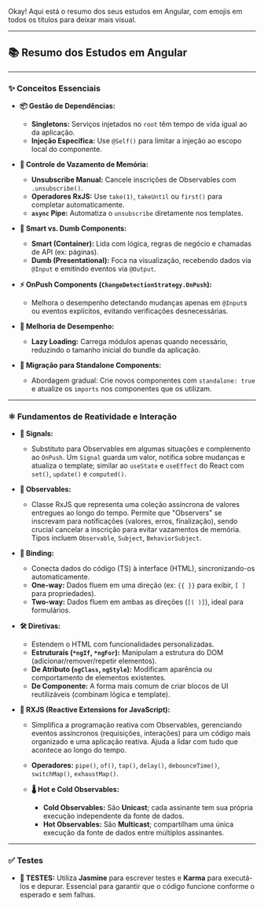 Okay! Aqui está o resumo dos seus estudos em Angular, com emojis em todos os títulos para deixar mais visual.

---

## 📚 Resumo dos Estudos em Angular

---

### ✨ Conceitos Essenciais

* **📦 Gestão de Dependências:**
    * **Singletons:** Serviços injetados no `root` têm tempo de vida igual ao da aplicação.
    * **Injeção Específica:** Use `@Self()` para limitar a injeção ao escopo local do componente.

* **🧠 Controle de Vazamento de Memória:**
    * **Unsubscribe Manual:** Cancele inscrições de Observables com `.unsubscribe()`.
    * **Operadores RxJS:** Use `take(1)`, `takeUntil` ou `first()` para completar automaticamente.
    * **`async` Pipe:** Automatiza o `unsubscribe` diretamente nos templates.

* **👥 Smart vs. Dumb Components:**
    * **Smart (Container):** Lida com lógica, regras de negócio e chamadas de API (ex: páginas).
    * **Dumb (Presentational):** Foca na visualização, recebendo dados via `@Input` e emitindo eventos via `@Output`.

* **⚡ OnPush Components (`ChangeDetectionStrategy.OnPush`):**
    * Melhora o desempenho detectando mudanças apenas em `@Input`s ou eventos explícitos, evitando verificações desnecessárias.

* **🚀 Melhoria de Desempenho:**
    * **Lazy Loading:** Carrega módulos apenas quando necessário, reduzindo o tamanho inicial do bundle da aplicação.

* **🧩 Migração para Standalone Components:**
    * Abordagem gradual: Crie novos componentes com `standalone: true` e atualize os `imports` nos componentes que os utilizam.

---

### ⚛️ Fundamentos de Reatividade e Interação

* **🔢 Signals:**
    * Substituto para Observables em algumas situações e complemento ao `OnPush`. Um `Signal` guarda um valor, notifica sobre mudanças e atualiza o template; similar ao `useState` e `useEffect` do React com `set()`, `update()` e `computed()`.

* **👀 Observables:**
    * Classe RxJS que representa uma coleção assíncrona de valores entregues ao longo do tempo. Permite que "Observers" se inscrevam para notificações (valores, erros, finalização), sendo crucial cancelar a inscrição para evitar vazamentos de memória. Tipos incluem `Observable`, `Subject`, `BehaviorSubject`.

* **🔗 Binding:**
    * Conecta dados do código (TS) à interface (HTML), sincronizando-os automaticamente.
    * **One-way:** Dados fluem em uma direção (ex: `{{ }}` para exibir, `[ ]` para propriedades).
    * **Two-way:** Dados fluem em ambas as direções (`[( )]`), ideal para formulários.

* **🛠️ Diretivas:**
    * Estendem o HTML com funcionalidades personalizadas.
    * **Estruturais (`*ngIf`, `*ngFor`):** Manipulam a estrutura do DOM (adicionar/remover/repetir elementos).
    * **De Atributo (`ngClass`, `ngStyle`):** Modificam aparência ou comportamento de elementos existentes.
    * **De Componente:** A forma mais comum de criar blocos de UI reutilizáveis (combinam lógica e template).

* **🌊 RXJS (Reactive Extensions for JavaScript):**
    * Simplifica a programação reativa com Observables, gerenciando eventos assíncronos (requisições, interações) para um código mais organizado e uma aplicação reativa. Ajuda a lidar com tudo que acontece ao longo do tempo.
    * **Operadores:** `pipe()`, `of()`, `tap()`, `delay()`, `debounceTime()`, `switchMap()`, `exhaustMap()`.

    * **🌡️ Hot e Cold Observables:**
        * **Cold Observables:** São **Unicast**; cada assinante tem sua própria execução independente da fonte de dados.
        * **Hot Observables:** São **Multicast**; compartilham uma única execução da fonte de dados entre múltiplos assinantes.

---

### ✅ Testes

* **🧪 TESTES:** Utiliza **Jasmine** para escrever testes e **Karma** para executá-los e depurar. Essencial para garantir que o código funcione conforme o esperado e sem falhas.
